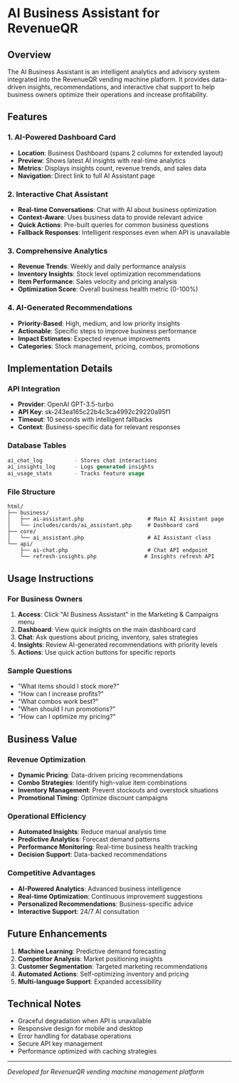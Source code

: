 # AI Business Assistant for RevenueQR

## Overview
The AI Business Assistant is an intelligent analytics and advisory system integrated into the RevenueQR vending machine platform. It provides data-driven insights, recommendations, and interactive chat support to help business owners optimize their operations and increase profitability.

## Features

### 1. AI-Powered Dashboard Card
- **Location**: Business Dashboard (spans 2 columns for extended layout)
- **Preview**: Shows latest AI insights with real-time analytics
- **Metrics**: Displays insights count, revenue trends, and sales data
- **Navigation**: Direct link to full AI Assistant page

### 2. Interactive Chat Assistant
- **Real-time Conversations**: Chat with AI about business optimization
- **Context-Aware**: Uses business data to provide relevant advice
- **Quick Actions**: Pre-built queries for common business questions
- **Fallback Responses**: Intelligent responses even when API is unavailable

### 3. Comprehensive Analytics
- **Revenue Trends**: Weekly and daily performance analysis
- **Inventory Insights**: Stock level optimization recommendations
- **Item Performance**: Sales velocity and pricing analysis
- **Optimization Score**: Overall business health metric (0-100%)

### 4. AI-Generated Recommendations
- **Priority-Based**: High, medium, and low priority insights
- **Actionable**: Specific steps to improve business performance
- **Impact Estimates**: Expected revenue improvements
- **Categories**: Stock management, pricing, combos, promotions

## Implementation Details

### API Integration
- **Provider**: OpenAI GPT-3.5-turbo
- **API Key**: sk-243ea165c22b4c3ca4992c29220a95f1
- **Timeout**: 10 seconds with intelligent fallbacks
- **Context**: Business-specific data for relevant responses

### Database Tables
```sql
ai_chat_log          - Stores chat interactions
ai_insights_log      - Logs generated insights
ai_usage_stats       - Tracks feature usage
```

### File Structure
```
html/
├── business/
│   ├── ai-assistant.php                    # Main AI Assistant page
│   └── includes/cards/ai_assistant.php     # Dashboard card
├── core/
│   └── ai_assistant.php                    # AI Assistant class
└── api/
    ├── ai-chat.php                         # Chat API endpoint
    └── refresh-insights.php               # Insights refresh API
```

## Usage Instructions

### For Business Owners
1. **Access**: Click "AI Business Assistant" in the Marketing & Campaigns menu
2. **Dashboard**: View quick insights on the main dashboard card
3. **Chat**: Ask questions about pricing, inventory, sales strategies
4. **Insights**: Review AI-generated recommendations with priority levels
5. **Actions**: Use quick action buttons for specific reports

### Sample Questions
- "What items should I stock more?"
- "How can I increase profits?"
- "What combos work best?"
- "When should I run promotions?"
- "How can I optimize my pricing?"

## Business Value

### Revenue Optimization
- **Dynamic Pricing**: Data-driven pricing recommendations
- **Combo Strategies**: Identify high-value item combinations
- **Inventory Management**: Prevent stockouts and overstock situations
- **Promotional Timing**: Optimize discount campaigns

### Operational Efficiency
- **Automated Insights**: Reduce manual analysis time
- **Predictive Analytics**: Forecast demand patterns
- **Performance Monitoring**: Real-time business health tracking
- **Decision Support**: Data-backed recommendations

### Competitive Advantages
- **AI-Powered Analytics**: Advanced business intelligence
- **Real-time Optimization**: Continuous improvement suggestions
- **Personalized Recommendations**: Business-specific advice
- **Interactive Support**: 24/7 AI consultation

## Future Enhancements
1. **Machine Learning**: Predictive demand forecasting
2. **Competitor Analysis**: Market positioning insights
3. **Customer Segmentation**: Targeted marketing recommendations
4. **Automated Actions**: Self-optimizing inventory and pricing
5. **Multi-language Support**: Expanded accessibility

## Technical Notes
- Graceful degradation when API is unavailable
- Responsive design for mobile and desktop
- Error handling for database operations
- Secure API key management
- Performance optimized with caching strategies

---
*Developed for RevenueQR vending machine management platform* 